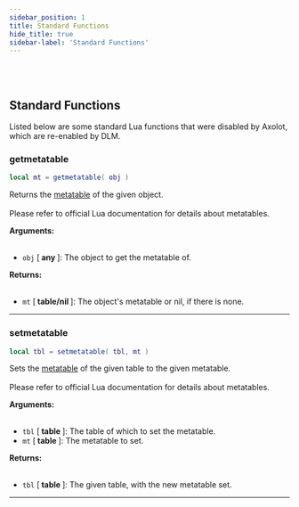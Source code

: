 ```yaml
---
sidebar_position: 1
title: Standard Functions
hide_title: true
sidebar-label: 'Standard Functions'
---
```


<br></br>

## Standard Functions

Listed below are some standard Lua functions that were disabled by Axolot, which are re-enabled by DLM.

### getmetatable

```lua
local mt = getmetatable( obj )
```

Returns the [metatable](https://www.lua.org/pil/13.html) of the given object. <br></br>
Please refer to official Lua documentation for details about metatables.

<strong>Arguments:</strong> <br></br>

- <code>obj</code> [<strong> any </strong>]: The object to get the metatable of.

<strong>Returns:</strong> <br></br>

- <code>mt</code> [<strong> table/nil </strong>]: The object's metatable or nil, if there is none.

---

### setmetatable

```lua
local tbl = setmetatable( tbl, mt )
```

Sets the [metatable](https://www.lua.org/pil/13.html) of the given table to the given metatable. <br></br>
Please refer to official Lua documentation for details about metatables.

<strong>Arguments:</strong> <br></br>

- <code>tbl</code> [<strong> table </strong>]: The table of which to set the metatable.
- <code>mt</code> [<strong> table </strong>]: The metatable to set.

<strong>Returns:</strong> <br></br>

- <code>tbl</code> [<strong> table </strong>]: The given table, with the new metatable set.

---


